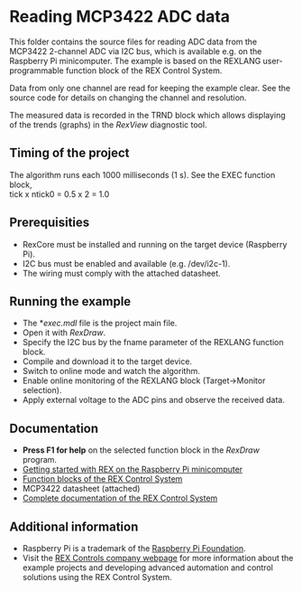 Reading MCP3422 ADC data 
========================

This folder contains the source files for reading ADC data from the MCP3422 
2-channel ADC via I2C bus, which is available e.g. on the Raspberry Pi 
minicomputer. The example is based on the REXLANG user-programmable function 
block of the REX Control System. 

Data from only one channel are read for keeping the example clear. See the
source code for details on changing the channel and resolution.

The measured data is recorded in the TRND block which allows displaying of the 
trends (graphs) in the *RexView* diagnostic tool. 

## Timing of the project ##

The algorithm runs each 1000 milliseconds (1 s). See the EXEC function block,  
tick x ntick0 = 0.5 x 2 = 1.0 

## Prerequisities ##
- RexCore must be installed and running on the target device (Raspberry Pi).
- I2C bus must be enabled and available (e.g. /dev/i2c-1).
- The wiring must comply with the attached datasheet. 

## Running the example ##
- The **exec.mdl* file is the project main file.
- Open it with *RexDraw*.
- Specify the I2C bus by the fname parameter of the REXLANG function block.
- Compile and download it to the target device.
- Switch to online mode and watch the algorithm.
- Enable online monitoring of the REXLANG block (Target->Monitor selection).
- Apply external voltage to the ADC pins and observe the received data.  

## Documentation ##

- **Press F1 for help** on the selected function block in the *RexDraw* program.
- [Getting started with REX on the Raspberry Pi minicomputer](http://www.rexcontrols.com/media/DOC/ENGLISH/REX_Getting_Started_RasPi_ENG.pdf)
- [Function blocks of the REX Control System](http://www.rexcontrols.com/media/HTML/DOC/ENGLISH/index.html)
- MCP3422 datasheet (attached)
- [Complete documentation of the REX Control System](http://www.rexcontrols.com/documentation-and-support)

## Additional information ##

- Raspberry Pi is a trademark of the [Raspberry Pi Foundation](http://www.raspberrypi.org).
- Visit the [REX Controls company webpage](http://www.rexcontrols.com) 
for more information about the example projects and developing advanced 
automation and control solutions using the REX Control System.